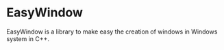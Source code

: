 # EasyWindow
EasyWindow is a library to make easy the creation of windows in Windows system in C++.
